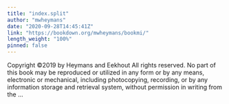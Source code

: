 ```yaml
---
title: "index.split"
author: "mwheymans"
date: "2020-09-28T14:45:41Z"
link: "https://bookdown.org/mwheymans/bookmi/"
length_weight: "100%"
pinned: false
---
```


 Copyright ©2019 by Heymans and Eekhout All rights reserved. No part of this book may be reproduced or utilized in any form or by any means, electronic or mechanical, including photocopying, recording, or by any information storage and retrieval system, without permission in writing from the ...
